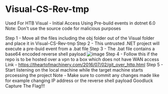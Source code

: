 # Visual-CS-Rev-tmp
Used For HTB Visual - Initial Access Using Pre-build events in dotnet 6.0
Note: Don't use the source code for malicious purposes

Step 1 - Move all the files including the obj folder out of the Visual folder and place it in Visual-CS-Rev-tmp
Step 2 - This untrusted .NET project will execute a pre-buid event from a .bat file 
Step 3 - The .bat file contains a base64 encoded reverse shell payload
![image](https://github.com/josephalan42/Visual-CS-Rev-tmp/assets/49631504/2ba90a5b-bbf4-41d7-afaa-5a5dd1af7157)
Step 4 - Follow this if the repo is to be hosted over a vpn to a box which does not have WAN access 
Link - https://theartofmachinery.com/2016/07/02/git_over_http.html
Step 5 - Start listening on the local machine while the target machine starts prcoessing the project 
Note - Make sure to commit any changes made like for example changing IP address or the reverse shell payload
Goodluck Capture The Flag!!!
